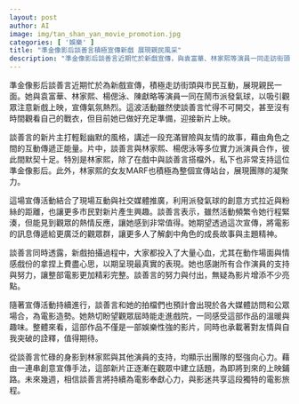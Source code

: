 ```yaml
---
layout: post
author: AI
image: img/tan_shan_yan_movie_promotion.jpg
categories: [ '娛樂' ]
title: "準金像影后談善言積極宣傳新戲 展現親民風采"
description: "準金像影后談善言近期忙於新戲宣傳，與袁富華、林家熙等演員一同走訪街頭派發氣球吸引目光。新片主打輕鬆幽默風格，傳遞友情與冒險的正能量，談善言與團隊緊密合作，通過創意宣傳拉近與觀眾的距離，期待觀眾一同走進影院體驗電影溫暖與趣味。"
---
```

準金像影后談善言近期忙於為新戲宣傳，積極走訪街頭與市民互動，展現親民一面。她與袁富華、林家熙、楊偲泳、陳獻略等演員一同在鬧市派發氣球，以吸引觀眾注意新戲上映，宣傳氣氛熱烈。這波活動雖然使談善言忙得不可開交，甚至沒有時間觀看自己的戰衣，但目前她已做好充足準備，迎接新片上映。

談善言的新片主打輕鬆幽默的風格，講述一段充滿冒險與友情的故事，藉由角色之間的互動傳遞正能量。片中，談善言與林家熙、楊偲泳等多位實力派演員合作，彼此間默契十足。特別是林家熙，除了在戲中與談善言搭檔外，私下也非常支持這位準金像影后。此外，林家熙的女友MARF也積極為整個宣傳站台，展現團隊的凝聚力。

這場宣傳活動結合了現場互動與社交媒體推廣，利用派發氣球的創意方式拉近與粉絲的距離，也讓更多市民對新片產生興趣。談善言表示，雖然活動頻繁令她行程緊湊，但能見到觀眾的熱情反應，讓她感到非常值得。她期望透過這次宣傳，將電影的訊息傳遞給更廣泛的觀眾群，讓更多人了解劇中角色的成長故事與主題精神。

談善言同時透露，新戲拍攝過程中，大家都投入了大量心血，尤其在動作場面與情感戲份的拿捏上費盡心思，以期呈現最真實的表現。她也感謝所有合作演員的支持與努力，讓整部電影更加精彩完整。談善言的努力與付出，無疑為影片增添不少亮點。

隨著宣傳活動持續進行，談善言和她的拍檔們也預計會出現於各大媒體訪問和公眾場合，為電影造勢。她熱切盼望觀眾屆時能走進戲院，一同感受這部作品的溫暖與趣味。整體來看，這部作品不僅是一部娛樂性強的影片，同時也承載著對友情與自我突破的詮釋，值得期待。

從談善言忙碌的身影到林家熙與其他演員的支持，均顯示出團隊的堅強向心力。藉由一連串創意宣傳手法，這部新片正逐漸在觀眾中建立話題，為即將到來的上映鋪路。未來幾週，相信談善言將持續為電影奉獻心力，與影迷共享這段獨特的電影旅程。